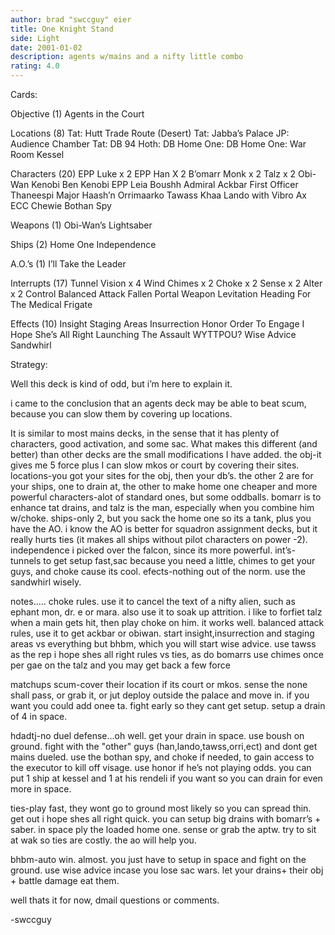 ```yaml
---
author: brad "swccguy" eier
title: One Knight Stand
side: Light
date: 2001-01-02
description: agents w/mains and a nifty little combo
rating: 4.0
---
```

Cards: 

Objective (1)
Agents in the Court

Locations (8)
Tat: Hutt Trade Route (Desert)
Tat: Jabba’s Palace
JP: Audience Chamber
Tat: DB 94
Hoth: DB
Home One: DB
Home One: War Room
Kessel

Characters (20)
EPP Luke x 2
EPP Han X 2
B’omarr Monk x 2
Talz x 2
Obi-Wan Kenobi
Ben Kenobi
EPP Leia
Boushh
Admiral Ackbar
First Officer Thaneespi
Major Haash’n
Orrimaarko
Tawass Khaa
Lando with Vibro Ax
ECC Chewie
Bothan Spy

Weapons (1)
Obi-Wan’s Lightsaber

Ships (2)
Home One
Independence

A.O.’s (1)
I’ll Take the Leader

Interrupts (17)
Tunnel Vision x 4
Wind Chimes x 2
Choke x 2
Sense x 2
Alter x 2
Control
Balanced Attack
Fallen Portal
Weapon Levitation
Heading For The Medical Frigate

Effects (10)
Insight
Staging Areas
Insurrection
Honor
Order To Engage
I Hope She’s All Right
Launching The Assault
WYTTPOU?
Wise Advice
Sandwhirl




Strategy: 

Well this deck is kind of odd, but i’m here to explain it.

i came to the conclusion that an agents deck may be able to beat scum, because you can slow them by covering up locations.

It is similar to most mains decks, in the sense that it has plenty of characters, good activation, and some sac.
What makes this different (and better) than other decks are the small modifications I have added.
the obj-it gives me 5 force plus I can slow mkos or court by covering their sites.
locations-you got your sites for the obj, then your db’s. the other 2 are for your ships, one to drain at, the other to make home one cheaper and more powerful
characters-alot of standard ones, but some oddballs. bomarr is to enhance tat drains, and talz is the man, especially when you combine him w/choke.
ships-only 2, but you sack the home one so its a tank, plus you have the AO. i know the AO is better for squadron assignment decks, but it really hurts ties (it makes all ships without pilot characters on power -2). independence i picked over the falcon, since its more powerful.
int’s-tunnels to get setup fast,sac because you need a little, chimes to get your guys, and choke cause its cool.
efects-nothing out of the norm. use the sandwhirl wisely.

notes.....
choke rules. use it to cancel the text of a nifty alien, such as ephant mon, dr. e or mara. also use it to soak up attrition. i like to forfiet talz when a main gets hit, then play choke on him. it works well.
balanced attack rules, use it to get ackbar or obiwan.
start insight,insurrection and staging areas vs everything but bhbm, which you will start wise advice.
use tawss as the rep
i hope shes all right rules vs ties, as do bomarrs
use chimes once per gae on the talz and you may get back a few force

matchups
scum-cover their location if its court or mkos. sense the none shall pass, or grab it, or jut deploy outside the palace and move in. if you want you could add onee ta. fight early so they cant get setup. setup a drain of 4 in space.

hdadtj-no duel defense...oh well. get your drain in space. use boush on ground. fight with the "other" guys (han,lando,tawss,orri,ect) and dont get mains dueled. use the bothan spy, and choke if needed, to gain access to the executor to kill off visage. use honor if he’s not playing odds. you can put 1 ship at kessel and 1 at his rendeli if you want so you can drain for even more in space.

ties-play fast, they wont go to ground most likely so you can spread thin. get out i hope shes all right quick. you can setup big drains with bomarr’s + saber. in space ply the loaded home one. sense or grab the aptw. try to sit at wak so ties are costly. the ao will help you.

bhbm-auto win. almost. you just have to setup in space and fight on the ground. use wise advice incase you lose sac wars. let your drains+ their obj + battle damage eat them.

well thats it for now, dmail questions or comments.


-swccguy
